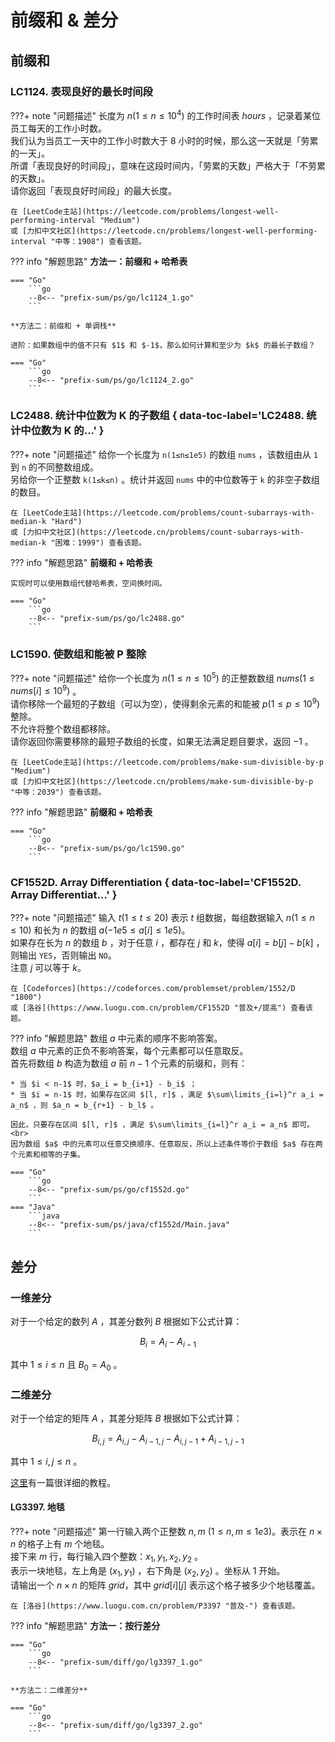 # 前缀和 & 差分

## 前缀和

### LC1124. 表现良好的最长时间段

???+ note "问题描述"
    长度为 $n(1≤n≤10^4)$ 的工作时间表 $hours$ ，记录着某位员工每天的工作小时数。<br>
    我们认为当员工一天中的工作小时数大于 8 小时的时候，那么这一天就是「劳累的一天」。<br>
    所谓「表现良好的时间段」，意味在这段时间内，「劳累的天数」严格大于「不劳累的天数」。<br>
    请你返回「表现良好时间段」的最大长度。

    在 [LeetCode主站](https://leetcode.com/problems/longest-well-performing-interval "Medium")
    或 [力扣中文社区](https://leetcode.cn/problems/longest-well-performing-interval "中等：1908") 查看该题。

??? info "解题思路"
    **方法一：前缀和 + 哈希表**

    === "Go"
        ```go
        --8<-- "prefix-sum/ps/go/lc1124_1.go"
        ```
    
    **方法二：前缀和 + 单调栈**

    进阶：如果数组中的值不只有 $1$ 和 $-1$，那么如何计算和至少为 $k$ 的最长子数组？

    === "Go"
        ```go
        --8<-- "prefix-sum/ps/go/lc1124_2.go"
        ```

### LC2488. 统计中位数为 K 的子数组 { data-toc-label='LC2488. 统计中位数为 K 的...' }

???+ note "问题描述"
    给你一个长度为 `n(1≤n≤1e5)` 的数组 `nums` ，该数组由从 `1` 到 `n` 的不同整数组成。<br>
    另给你一个正整数 `k(1≤k≤n)` 。统计并返回 `nums` 中的中位数等于 `k` 的非空子数组的数目。

    在 [LeetCode主站](https://leetcode.com/problems/count-subarrays-with-median-k "Hard")
    或 [力扣中文社区](https://leetcode.cn/problems/count-subarrays-with-median-k "困难：1999") 查看该题。

??? info "解题思路"
    **前缀和 + 哈希表**

    实现时可以使用数组代替哈希表，空间换时间。

    === "Go"
        ```go
        --8<-- "prefix-sum/ps/go/lc2488.go"
        ```

### LC1590. 使数组和能被 P 整除

???+ note "问题描述"
    给你一个长度为 $n(1≤n≤10^5)$ 的正整数数组 $nums(1≤nums[i]≤10^9)$ 。<br>
    请你移除一个最短的子数组（可以为空），使得剩余元素的和能被 $p(1≤p≤10^9)$ 整除。<br>
    不允许将整个数组都移除。<br>
    请你返回你需要移除的最短子数组的长度，如果无法满足题目要求，返回 $-1$ 。

    在 [LeetCode主站](https://leetcode.com/problems/make-sum-divisible-by-p "Medium")
    或 [力扣中文社区](https://leetcode.cn/problems/make-sum-divisible-by-p "中等：2039") 查看该题。

??? info "解题思路"
    **前缀和 + 哈希表**

    === "Go"
        ```go
        --8<-- "prefix-sum/ps/go/lc1590.go"
        ```

### CF1552D. Array Differentiation { data-toc-label='CF1552D. Array Differentiat...' }

???+ note "问题描述"
    输入 $t(1≤t≤20)$ 表示 $t$ 组数据，每组数据输入 $n(1≤n≤10)$ 和长为 $n$ 的数组 $a(-1e5≤a[i]≤1e5)$。<br>
    如果存在长为 $n$ 的数组 $b$ ，对于任意 $i$ ，都存在 $j$ 和 $k$，使得 $a[i]=b[j]-b[k]$ ，则输出 `YES`，否则输出 `NO`。<br>
    注意 $j$ 可以等于 $k$。

    在 [Codeforces](https://codeforces.com/problemset/problem/1552/D "1800")
    或 [洛谷](https://www.luogu.com.cn/problem/CF1552D "普及+/提高") 查看该题。

??? info "解题思路"
    数组 $a$ 中元素的顺序不影响答案。<br>
    数组 $a$ 中元素的正负不影响答案，每个元素都可以任意取反。<br>
    首先将数组 $b$ 构造为数组 $a$ 前 $n-1$ 个元素的前缀和，则有：
    
    * 当 $i < n-1$ 时，$a_i = b_{i+1} - b_i$ ；
    * 当 $i = n-1$ 时，如果存在区间 $[l, r]$ ，满足 $\sum\limits_{i=l}^r a_i = a_n$ ，则 $a_n = b_{r+1} - b_l$ 。
    
    因此，只要存在区间 $[l, r]$ ，满足 $\sum\limits_{i=l}^r a_i = a_n$ 即可。<br>
    因为数组 $a$ 中的元素可以任意交换顺序、任意取反，所以上述条件等价于数组 $a$ 存在两个元素和相等的子集。

    === "Go"
        ```go
        --8<-- "prefix-sum/ps/go/cf1552d.go"
        ```
    === "Java"
        ```java
        --8<-- "prefix-sum/ps/java/cf1552d/Main.java"
        ```

## 差分

### 一维差分

对于一个给定的数列 $A$ ，其差分数列 $B$ 根据如下公式计算：

$$B_i = A_i - A_{i-1}$$

其中 $1≤i≤n$ 且 $B_0 = A_0$ 。

### 二维差分

对于一个给定的矩阵 $A$ ，其差分矩阵 $B$ 根据如下公式计算：

$$B_{i,j} = A_{i,j} - A_{i-1,j} - A_{i,j-1} + A_{i-1,j-1}$$

其中 $1≤i,j≤n$ 。

[这里](https://zhuanlan.zhihu.com/p/439268614)有一篇很详细的教程。

#### LG3397. 地毯

???+ note "问题描述"
    第一行输入两个正整数 $n,m$ $(1≤n,m≤1e3)$。表示在 $n \times n$ 的格子上有 $m$ 个地毯。<br>
    接下来 $m$ 行，每行输入四个整数：$x_1,y_1,x_2,y_2$ 。<br>
    表示一块地毯，左上角是 $(x_1,y_1)$ ，右下角是 $(x_2,y_2)$ 。坐标从 $1$ 开始。<br>
    请输出一个 $n \times n$ 的矩阵 $grid$，其中 $grid[i][j]$ 表示这个格子被多少个地毯覆盖。

    在 [洛谷](https://www.luogu.com.cn/problem/P3397 "普及-") 查看该题。

??? info "解题思路"
    **方法一：按行差分**

    === "Go"
        ```go
        --8<-- "prefix-sum/diff/go/lg3397_1.go"
        ```
    
    **方法二：二维差分**

    === "Go"
        ```go
        --8<-- "prefix-sum/diff/go/lg3397_2.go"
        ```
